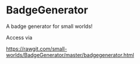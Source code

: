 # BadgeGenerator

A badge generator for small worlds!

Access via

https://rawgit.com/small-worlds/BadgeGenerator/master/badgegenerator.html

